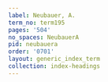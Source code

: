 ```yaml
---
label: Neubauer, A.
term_no: term195
pages: '504'
no_spaces: NeubauerA
pid: neubauera
order: '0701'
layout: generic_index_term
collection: index-headings
---
```


